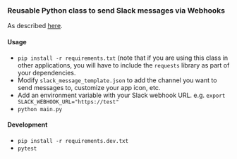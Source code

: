 ### Reusable Python class to send Slack messages via Webhooks

As described [here](https://rsdeshapriya.com/a-reusable-python-class-for-sending-slack-messages-c06f8f2818d5).

#### Usage

* `pip install -r requirements.txt` (note that if you are using this class in other applications, you will have to include the `requests` library as part of your dependencies.
* Modify `slack_message_template.json` to add the channel you want to send messages to, customize your app icon, etc.
* Add an environment variable with your Slack webhook URL. e.g. `export SLACK_WEBHOOK_URL="https://test"`
* `python main.py`

#### Development

* `pip install -r requirements.dev.txt`
* `pytest`

